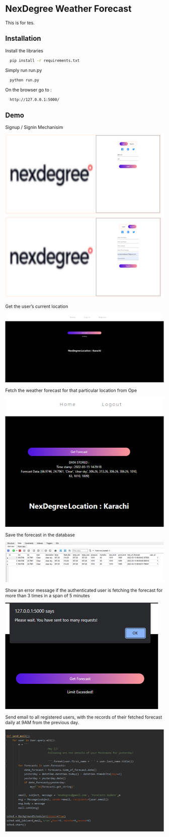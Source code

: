 
# NexDegree Weather Forecast

This is for tes.


## Installation

Install the libraries

```bash
  pip install -r requirements.txt
```

Simply run run.py


```bash
  python run.py
```

On the browser go to :

```bash
  http://127.0.0.1:5000/
```



## Demo


Signup / Signin Mechanisim

![p](ss/login.PNG)
![p](ss/register.PNG)

Get the user’s current location

![p](ss/home.PNG)

Fetch the weather forecast for that particular location from Ope


![p](ss/fetchedData.PNG)

Save the forecast in the database

![p](ss/forecastdatastore.PNG)

Show an error message if the authenticated user is fetching the forecast for more than 3 times in
a span of 5 minutes

![p](ss/error.PNG)

Send email to all registered users, with the records of their fetched forecast daily at 9AM from
the previous day.

![p](ss/email.PNG)
